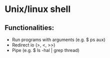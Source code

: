 # Unix/linux shell

## Functionalities:
* Run programs with arguments (e.g. $ ps aux)
* Redirect io (>, <, >>)
* Pipe (e.g. $ ls -hal | grep thread)
